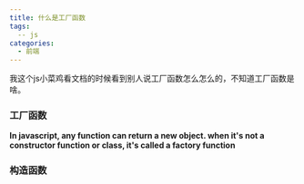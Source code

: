 ```yaml
---
title: 什么是工厂函数
tags:
  -- js
categories: 
  - 前端  
---
```


我这个js小菜鸡看文档的时候看到别人说工厂函数怎么怎么的，不知道工厂函数是啥。

### 工厂函数

**In javascript, any function can return a new object. when it's not a constructor function or class, it's called a factory function**

### 构造函数

